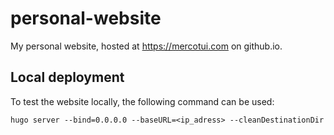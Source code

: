 # personal-website

My personal website, hosted at https://mercotui.com on github.io.

## Local deployment

To test the website locally, the following command can be used:

```
hugo server --bind=0.0.0.0 --baseURL=<ip_adress> --cleanDestinationDir
```

